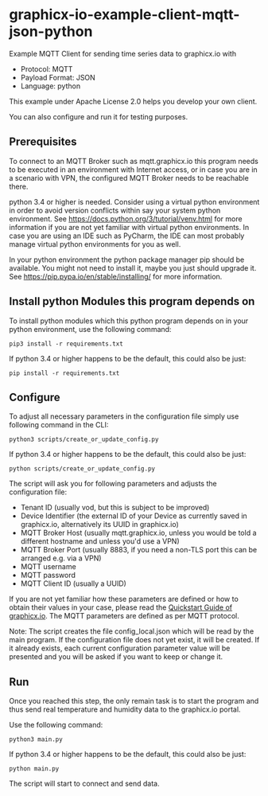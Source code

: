 # graphicx-io-example-client-mqtt-json-python

Example MQTT Client for sending time series data to graphicx.io with

* Protocol: MQTT
* Payload Format: JSON
* Language: python

This example under Apache License 2.0 helps you develop your own client.

You can also configure and run it for testing purposes.

## Prerequisites

To connect to an MQTT Broker such as mqtt.graphicx.io this program needs to be executed in an environment with Internet access, or in case you are in a scenario with VPN, the configured MQTT Broker needs to be reachable there.

python 3.4 or higher is needed. Consider using a virtual python environment in order to avoid version conflicts within say your system python environment. See https://docs.python.org/3/tutorial/venv.html for more information if you are not yet familiar with virtual python environments. In case you are using an IDE such as PyCharm, the IDE can most probably manage virtual python environments for you as well.

In your python environment the python package manager pip should be available. You might not need to install it, maybe you just should upgrade it. See https://pip.pypa.io/en/stable/installing/ for more information.

## Install python Modules this program depends on

To install python modules which this python program depends on in your python environment, use the following command:

```
pip3 install -r requirements.txt
```

If python 3.4 or higher happens to be the default, this could also be just:

```
pip install -r requirements.txt
```

## Configure

To adjust all necessary parameters in the configuration file simply use following command in the CLI:

```
python3 scripts/create_or_update_config.py
```

If python 3.4 or higher happens to be the default, this could also be just:

```
python scripts/create_or_update_config.py
```

The script will ask you for following parameters and adjusts the configuration file:

- Tenant ID (usually vod, but this is subject to be improved)
- Device Identifier (the external ID of your Device as currently saved in graphicx.io, alternatively its UUID in graphicx.io)
- MQTT Broker Host (usually mqtt.graphicx.io, unless you would be told a different hostname and unless you'd use a VPN)
- MQTT Broker Port (usually 8883, if you need a non-TLS port this can be arranged e.g. via a VPN)
- MQTT username
- MQTT password
- MQTT Client ID (usually a UUID)

If you are not yet familiar how these parameters are defined or how to obtain their values in your case, please read the [Quickstart Guide of graphicx.io](https://helpcenter.graphicx.io/en/support/solutions/79000057338). The MQTT parameters are defined as per MQTT protocol.

Note: The script creates the file config_local.json which will be read by the main program. If the configuration file does not yet exist, it will be created. If it already exists, each current configuration parameter value will be presented and you will be asked if you want to keep or change it. 

## Run

Once you reached this step, the only remain task is to start the program and thus send real temperature and humidity data to the graphicx.io portal.

Use the following command:

```
python3 main.py
```

If python 3.4 or higher happens to be the default, this could also be just:

```
python main.py
```

The script will start to connect and send data.

